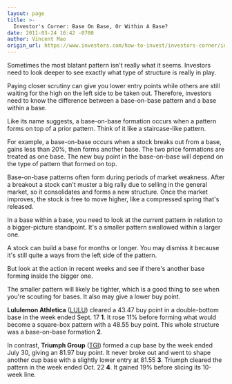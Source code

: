 ```yaml
---
layout: page
title: >-
  Investor's Corner: Base On Base, Or Within A Base?
date: 2011-03-24 16:42 -0700
author: Vincent Mao
origin_url: https://www.investors.com/how-to-invest/investors-corner/investors-corner-base-on-base-or-within-a-base/
---
```


Sometimes the most blatant pattern isn't really what it seems. Investors need to look deeper to see exactly what type of structure is really in play.

Paying closer scrutiny can give you lower entry points while others are still waiting for the high on the left side to be taken out. Therefore, investors need to know the difference between a base-on-base pattern and a base within a base.

Like its name suggests, a base-on-base formation occurs when a pattern forms on top of a prior pattern. Think of it like a staircase-like pattern.

For example, a base-on-base occurs when a stock breaks out from a base, gains less than 20%, then forms another base. The two price formations are treated as one base. The new buy point in the base-on-base will depend on the type of pattern that formed on top.

Base-on-base patterns often form during periods of market weakness. After a breakout a stock can't muster a big rally due to selling in the general market, so it consolidates and forms a new structure. Once the market improves, the stock is free to move higher, like a compressed spring that's released.

In a base within a base, you need to look at the current pattern in relation to a bigger-picture standpoint. It's a smaller pattern swallowed within a larger one.

A stock can build a base for months or longer. You may dismiss it because it's still quite a ways from the left side of the pattern.

But look at the action in recent weeks and see if there's another base forming inside the bigger one.

The smaller pattern will likely be tighter, which is a good thing to see when you're scouting for bases. It also may give a lower buy point.

**Lululemon Athletica** ([LULU](https://research.investors.com/quote.aspx?symbol=LULU)) cleared a 43.47 buy point in a double-bottom base in the week ended Sept. 17 **1**. It rose 11% before forming what would become a square-box pattern with a 48.55 buy point. This whole structure was a base-on-base formation **2**.

In contrast, **Triumph Group** ([TGI](https://research.investors.com/quote.aspx?symbol=TGI)) formed a cup base by the week ended July 30, giving an 81.97 buy point. It never broke out and went to shape another cup base with a slightly lower entry at 81.55 **3**. Triumph cleared the pattern in the week ended Oct. 22 **4**. It gained 19% before slicing its 10-week line.
